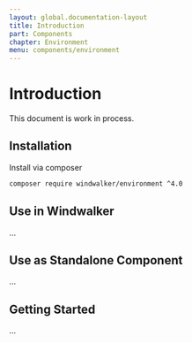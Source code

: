 ```yaml
---
layout: global.documentation-layout
title: Introduction
part: Components
chapter: Environment
menu: components/environment
---
```


# Introduction

This document is work in process.

## Installation

Install via composer

```bash
composer require windwalker/environment ^4.0
```

## Use in Windwalker

...

## Use as Standalone Component

...

## Getting Started

...
